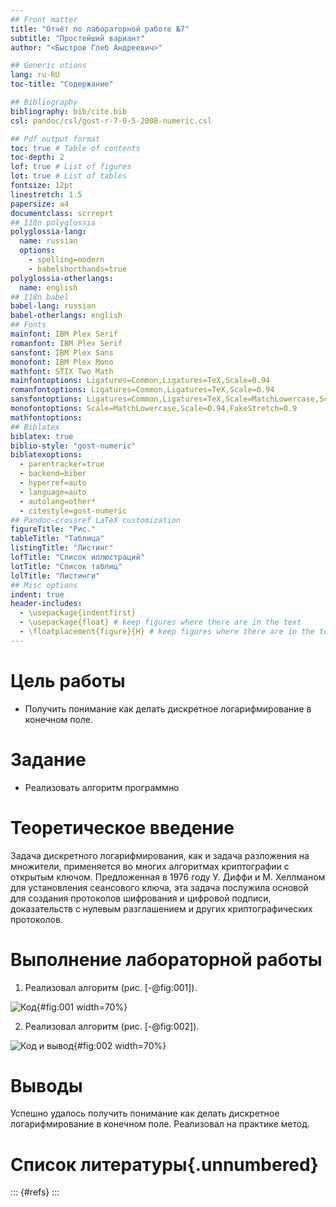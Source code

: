 ```yaml
---
## Front matter
title: "Отчёт по лабораторной работе №7"
subtitle: "Простейший вариант"
author: "<Быстров Глеб Андреевич>"

## Generic otions
lang: ru-RU
toc-title: "Содержание"

## Bibliography
bibliography: bib/cite.bib
csl: pandoc/csl/gost-r-7-0-5-2008-numeric.csl

## Pdf output format
toc: true # Table of contents
toc-depth: 2
lof: true # List of figures
lot: true # List of tables
fontsize: 12pt
linestretch: 1.5
papersize: a4
documentclass: scrreprt
## I18n polyglossia
polyglossia-lang:
  name: russian
  options:
	- spelling=modern
	- babelshorthands=true
polyglossia-otherlangs:
  name: english
## I18n babel
babel-lang: russian
babel-otherlangs: english
## Fonts
mainfont: IBM Plex Serif
romanfont: IBM Plex Serif
sansfont: IBM Plex Sans
monofont: IBM Plex Mono
mathfont: STIX Two Math
mainfontoptions: Ligatures=Common,Ligatures=TeX,Scale=0.94
romanfontoptions: Ligatures=Common,Ligatures=TeX,Scale=0.94
sansfontoptions: Ligatures=Common,Ligatures=TeX,Scale=MatchLowercase,Scale=0.94
monofontoptions: Scale=MatchLowercase,Scale=0.94,FakeStretch=0.9
mathfontoptions:
## Biblatex
biblatex: true
biblio-style: "gost-numeric"
biblatexoptions:
  - parentracker=true
  - backend=biber
  - hyperref=auto
  - language=auto
  - autolang=other*
  - citestyle=gost-numeric
## Pandoc-crossref LaTeX customization
figureTitle: "Рис."
tableTitle: "Таблица"
listingTitle: "Листинг"
lofTitle: "Список иллюстраций"
lotTitle: "Список таблиц"
lolTitle: "Листинги"
## Misc options
indent: true
header-includes:
  - \usepackage{indentfirst}
  - \usepackage{float} # keep figures where there are in the text
  - \floatplacement{figure}{H} # keep figures where there are in the text
---
```


# Цель работы

- Получить понимание как делать дискретное логарифмирование в конечном поле.

# Задание

- Реализовать алгоритм программно

# Теоретическое введение

Задача дискретного логарифмирования, как и задача разложения на
множители, применяется во многих алгоритмах криптографии с открытым
ключом. Предложенная в 1976 году У. Диффи и М. Хеллманом для установления
сеансового ключа, эта задача послужила основой для создания протоколов
шифрования и цифровой подписи, доказательств с нулевым разглашением и
других криптографических протоколов.

# Выполнение лабораторной работы

1. Реализовал алгоритм (рис. [-@fig:001]).

![Код](image/1.png){#fig:001 width=70%}

2. Реализовал алгоритм (рис. [-@fig:002]).

![Код и вывод](image/2.png){#fig:002 width=70%}

# Выводы

Успешно удалось получить понимание как делать дискретное логарифмирование в конечном поле. Реализовал на практике метод.

# Список литературы{.unnumbered}

::: {#refs}
:::
